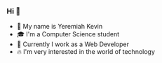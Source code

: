 ### Hi 👋

<!--
**YeremiahKevin/YeremiahKevin** is a ✨ _special_ ✨ repository because its `README.md` (this file) appears on your GitHub profile.

Here are some ideas to get you started:

- 🔭 I’m currently working on ...
- 🌱 I’m currently learning ...
- 👯 I’m looking to collaborate on ...
- 🤔 I’m looking for help with ...
- 💬 Ask me about ...
- 📫 How to reach me: ...
- 😄 Pronouns: ...
- ⚡ Fun fact: ...
-->

- 📛 My name is Yeremiah Kevin
- 🎓 I'm a Computer Science student
- 🔭 Currently I work as a Web Developer
- 🔥 I'm very interested in the world of technology
